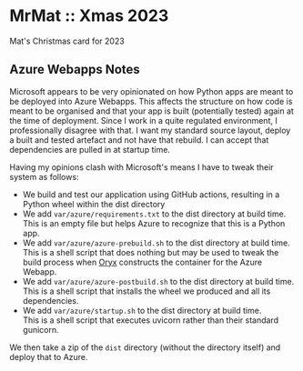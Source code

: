 # MrMat :: Xmas 2023

Mat's Christmas card for 2023

## Azure Webapps Notes

Microsoft appears to be very opinionated on how Python apps are meant to be deployed into Azure Webapps. This affects 
the structure on how code is meant to be organised and that your app is built (potentially tested) again at the time
of deployment. Since I work in a quite regulated environment, I professionally disagree with that. I want my standard
source layout, deploy a built and tested artefact and not have that rebuild. I can accept that dependencies are pulled
in at startup time.

Having my opinions clash with Microsoft's means I have to tweak their system as follows:

* We build and test our application using GitHub actions, resulting in a Python wheel within the dist directory
* We add `var/azure/requirements.txt` to the dist directory at build time.  
  This is an empty file but helps Azure to recognize that this is a Python app.
* We add `var/azure/azure-prebuild.sh` to the dist directory at build time.  
  This is a shell script that does nothing but may be used to tweak the build process when [Oryx](https://github.com/microsoft/Oryx) constructs the container for the Azure Webapp.
* We add `var/azure/azure-postbuild.sh` to the dist directory at build time.  
  This is a shell script that installs the wheel we produced and all its dependencies.
* We add `var/azure/startup.sh` to the dist directory at build time.  
  This is a shell script that executes uvicorn rather than their standard gunicorn.

We then take a zip of the `dist` directory (without the directory itself) and deploy that to Azure.
